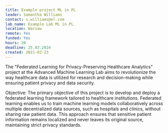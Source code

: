 ```yaml
---
title: Example project ML in PL
leader: Samantha Williams
contact: s.williams@el.com
lab_name: Example Lab ML in PL
location: Warsaw
remote: Yes
funded: Yes
hours: 20
deadline: 25.03.2024
created: 2021-02-23
---
```


The "Federated Learning for Privacy-Preserving Healthcare Analytics" project at the Advanced Machine Learning Lab aims
to revolutionize the way healthcare data is utilized for research and decision-making while ensuring patient privacy and
data security.

Objective:
The primary objective of this project is to develop and deploy a federated learning framework tailored to healthcare
institutions. Federated learning enables us to train machine learning models collaboratively across multiple
decentralized data sources, such as hospitals and clinics, without sharing raw patient data. This approach ensures that
sensitive patient information remains localized and never leaves its original source, maintaining strict privacy
standards.
